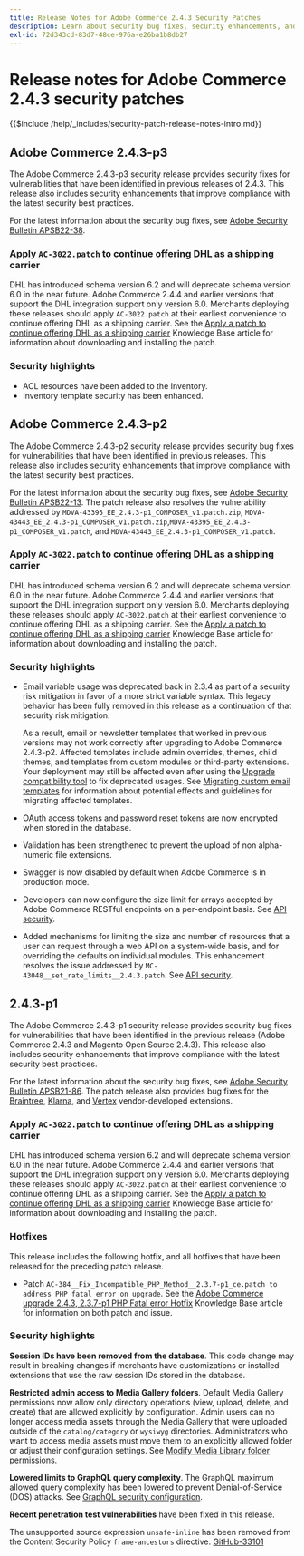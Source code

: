 ```yaml
---
title: Release Notes for Adobe Commerce 2.4.3 Security Patches
description: Learn about security bug fixes, security enhancements, and other security related updates included in the security patch releases for Adobe Commerce version 2.4.3.
exl-id: 72d343cd-83d7-48ce-976a-e26ba1b8db27
---
```


# Release notes for Adobe Commerce 2.4.3 security patches

{{$include /help/_includes/security-patch-release-notes-intro.md}}

## Adobe Commerce 2.4.3-p3

The Adobe Commerce 2.4.3-p3 security release provides security fixes for vulnerabilities that have been identified in previous releases of 2.4.3. This release also includes security enhancements that improve compliance with the latest security best practices.

For the latest information about the security bug fixes, see [Adobe Security Bulletin APSB22-38](https://helpx.adobe.com/security/products/magento/apsb22-38.html).

### Apply `AC-3022.patch` to continue offering DHL as a shipping carrier

DHL has introduced schema version 6.2 and will deprecate schema version 6.0 in the near future. Adobe Commerce 2.4.4 and earlier versions that support the DHL integration support only version 6.0. Merchants deploying these releases should apply `AC-3022.patch` at their earliest convenience to continue offering DHL as a shipping carrier. See the [Apply a patch to continue offering DHL as a shipping carrier](https://support.magento.com/hc/en-us/articles/7707818131597-Apply-a-patch-to-continue-offering-DHL-as-shipping-carrier) Knowledge Base article for information about downloading and installing the patch.

### Security highlights

* ACL resources have been added to the Inventory.
* Inventory template security has been enhanced.

## Adobe Commerce 2.4.3-p2

The Adobe Commerce 2.4.3-p2 security release provides security bug fixes for vulnerabilities that have been identified in previous releases. This release also includes security enhancements that improve compliance with the latest security best practices.

For the latest information about the security bug fixes, see [Adobe Security Bulletin APSB22-13](https://helpx.adobe.com/security/products/magento/apsb22-13.html).  The patch release also resolves the vulnerability addressed by `MDVA-43395_EE_2.4.3-p1_COMPOSER_v1.patch.zip`, `MDVA-43443_EE_2.4.3-p1_COMPOSER_v1.patch.zip`,`MDVA-43395_EE_2.4.3-p1_COMPOSER_v1.patch`, and `MDVA-43443_EE_2.4.3-p1_COMPOSER_v1.patch`.


### Apply `AC-3022.patch` to continue offering DHL as a shipping carrier

DHL has introduced schema version 6.2 and will deprecate schema version 6.0 in the near future. Adobe Commerce 2.4.4 and earlier versions that support the DHL integration support only version 6.0. Merchants deploying these releases should apply `AC-3022.patch` at their earliest convenience to continue offering DHL as a shipping carrier. See the [Apply a patch to continue offering DHL as a shipping carrier](https://support.magento.com/hc/en-us/articles/7707818131597-Apply-a-patch-to-continue-offering-DHL-as-shipping-carrier) Knowledge Base article for information about downloading and installing the patch.

### Security highlights

* Email variable usage was deprecated back in 2.3.4 as part of a security risk mitigation in favor of a more strict variable syntax. This legacy behavior has been fully removed in this release as a continuation of that security risk mitigation.

   As a result, email or newsletter templates that worked in previous versions may not work correctly after upgrading to Adobe Commerce 2.4.3-p2. Affected templates include admin overrides, themes, child themes, and templates from custom modules or third-party extensions. Your deployment may still be affected even after using the [Upgrade compatibility tool](https://experienceleague.adobe.com/docs/commerce-operations/upgrade-guide/upgrade-compatibility-tool/overview.html?lang=en) to fix deprecated usages. See [Migrating custom email templates](https://developer.adobe.com/commerce/frontend-core/guide/templates/email-migration/) for information about potential effects and guidelines for migrating affected templates.

* OAuth access tokens and password reset tokens are now encrypted when stored in the database. <!-- AC-520 1323-->

* Validation has been strengthened to prevent the upload of non alpha-numeric file extensions. <!-- AC-479-->

* Swagger is now disabled by default when Adobe Commerce is in production mode. <!-- AC-1450-->

* Developers can now configure the size limit for arrays accepted by Adobe Commerce RESTful endpoints on a per-endpoint basis. See [API security](https://developer.adobe.com/commerce/webapi/get-started/api-security/). <!-- AC-465-->

* Added mechanisms for limiting the size and number of resources that a user can request through a web API on a system-wide basis, and for overriding the defaults on individual modules. This enhancement resolves the issue addressed by `MC-43048__set_rate_limits__2.4.3.patch`. See [API security](https://developer.adobe.com/commerce/webapi/get-started/api-security/). <!-- AC-1120-->


## 2.4.3-p1

The Adobe Commerce 2.4.3-p1 security release provides security bug fixes for vulnerabilities that have been identified in the previous release (Adobe Commerce 2.4.3 and Magento Open Source 2.4.3). This release also includes security enhancements that improve compliance with the latest security best practices.


For the latest information about the security bug fixes, see [Adobe Security Bulletin APSB21-86](https://helpx.adobe.com/security/products/magento/apsb21-86.html). The patch release also provides bug fixes for the [Braintree](https://experienceleague.adobe.com/docs/commerce-admin/stores-sales/payments/braintree.html), [Klarna](https://marketplace.magento.com/klarna-m2-klarna.html), and [Vertex](https://marketplace.magento.com/vertexinc-vertex-tax-module.html) vendor-developed extensions.

### Apply `AC-3022.patch` to continue offering DHL as a shipping carrier

DHL has introduced schema version 6.2 and will deprecate schema version 6.0 in the near future. Adobe Commerce 2.4.4 and earlier versions that support the DHL integration support only version 6.0. Merchants deploying these releases should apply `AC-3022.patch` at their earliest convenience to continue offering DHL as a shipping carrier. See the [Apply a patch to continue offering DHL as a shipping carrier](https://support.magento.com/hc/en-us/articles/7707818131597-Apply-a-patch-to-continue-offering-DHL-as-shipping-carrier) Knowledge Base article for information about downloading and installing the patch.

### Hotfixes

This release includes the following hotfix, and all hotfixes that have been released for the preceding patch release.

* Patch `AC-384__Fix_Incompatible_PHP_Method__2.3.7-p1_ce.patch to address PHP fatal error on upgrade`. See the [Adobe Commerce upgrade 2.4.3, 2.3.7-p1 PHP Fatal error Hotfix](https://support.magento.com/hc/en-us/articles/4408021533069-Adobe-Commerce-upgrade-2-4-3-2-3-7-p1-PHP-Fatal-error-Hotfix) Knowledge Base article for information on both patch and issue.

### Security highlights

**Session IDs have been removed from the database**. This code change may result in breaking changes if merchants have customizations or installed extensions that use the raw session IDs stored in the database. <!-- MC-40976-->

**Restricted admin access to Media Gallery folders**. Default Media Gallery permissions now allow only directory operations (view, upload, delete, and create) that are allowed explicitly by configuration. Admin users can no longer access media assets through the Media Gallery that were uploaded outside of the `catalog/category` or `wysiwyg` directories. Administrators who want to access media assets must move them to an explicitly allowed folder or adjust their configuration settings. See [Modify Media Library folder permissions](https://developer.adobe.com/commerce/php/tutorials/backend/modify-image-library-permissions/). <!-- B2B-1897-->

**Lowered limits to GraphQL query complexity**. The GraphQL maximum allowed query complexity has been lowered to prevent Denial-of-Service (DOS) attacks. See [GraphQL security configuration](https://developer.adobe.com/commerce/webapi/graphql/usage/security-configuration/). <!-- PWA-1700-->

**Recent penetration test vulnerabilities** have been fixed in this release. <!-- MC-42431-->

The unsupported source expression `unsafe-inline` has been removed from the Content Security Policy `frame-ancestors` directive. [GitHub-33101](https://github.com/magento/magento2/issues/33101)<!-- MC-42632-->
